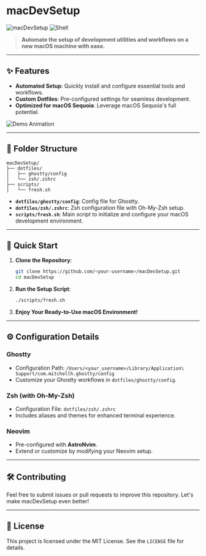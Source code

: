 # macDevSetup

![macDevSetup](https://img.shields.io/badge/macOS-Sequoia-blue?style=flat-square&logo=apple&logoColor=white) ![Shell](https://img.shields.io/badge/Shell-Zsh-orange?style=flat-square&logo=gnu-bash&logoColor=white)

> **Automate the setup of development utilities and workflows on a new macOS machine with ease.**

---

## ✨ Features

- **Automated Setup**: Quickly install and configure essential tools and workflows.
- **Custom Dotfiles**: Pre-configured settings for seamless development.
- **Optimized for macOS Sequoia**: Leverage macOS Sequoia's full potential.

![Demo Animation](https://user-images.githubusercontent.com/placeholder/demo.gif)

---

## 📁 Folder Structure

```plaintext
macDevSetup/
├── dotfiles/
│   ├── ghostty/config
│   └── zsh/.zshrc
├── scripts/
│   └── fresh.sh
```

- **`dotfiles/ghostty/config`**: Config file for Ghostty.
- **`dotfiles/zsh/.zshrc`**: Zsh configuration file with Oh-My-Zsh setup.
- **`scripts/fresh.sh`**: Main script to initialize and configure your macOS development environment.

---

## 🚀 Quick Start

1. **Clone the Repository**:
   ```bash
   git clone https://github.com/<your-username>/macDevSetup.git
   cd macDevSetup
   ```

2. **Run the Setup Script**:
   ```bash
   ./scripts/fresh.sh
   ```

3. **Enjoy Your Ready-to-Use macOS Environment!**

---

## ⚙️ Configuration Details

### Ghostty
- Configuration Path: `/Users/<your_username>/Library/Application\ Support/com.mitchellh.ghostty/config`
- Customize your Ghostty workflows in `dotfiles/ghostty/config`.

### Zsh (with Oh-My-Zsh)
- Configuration File: `dotfiles/zsh/.zshrc`
- Includes aliases and themes for enhanced terminal experience.

### Neovim
- Pre-configured with **AstroNvim**.
- Extend or customize by modifying your Neovim setup.

---

## 🛠️ Contributing

Feel free to submit issues or pull requests to improve this repository. Let's make macDevSetup even better!

---

## 📝 License

This project is licensed under the MIT License. See the `LICENSE` file for details.
